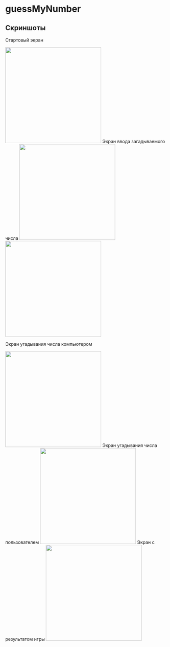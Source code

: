 # guessMyNumber
## Скриншоты 
Стартовый экран

<img src=https://user-images.githubusercontent.com/97897601/168484766-12d6dc85-8fd6-4058-ad66-f5bff27f1777.png width="300">
Экран ввода загадываемого числа
<img src=https://user-images.githubusercontent.com/97897601/168484777-3ba19774-3196-4982-abc5-f73eff0dd237.png width="300"> 
<img src=https://user-images.githubusercontent.com/97897601/168484779-d7c5839a-6764-4a01-8650-0de844b390c2.png width="300">


Экран угадывания числа компьютером

<img src=https://user-images.githubusercontent.com/97897601/168484799-665ad536-3460-494d-84ef-9c37483a2bc0.png width="300">
Экран угадывания числа пользователем

<img src=https://user-images.githubusercontent.com/97897601/168485616-76c0596a-9f81-4854-9cb4-b33f1e795518.png width="300">
Экран с результатом игры

<img src=https://user-images.githubusercontent.com/97897601/168484873-316e0a59-e3c0-433a-8ad7-11174cb9e3cf.png width="300">
